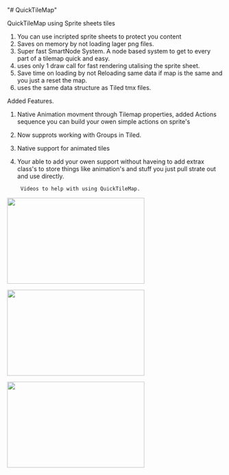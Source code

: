 "# QuickTileMap" 

 QuickTileMap using Sprite sheets tiles

1. You can use incripted sprite sheets to protect you content
2. Saves on memory by not loading lager png files.
3. Super fast SmartNode System. A node based system to get to every part of a tilemap quick and easy.
4. uses only 1 draw call for fast rendering utalising the sprite sheet.
5. Save time on loading by not Reloading same data if map is the same and you just a reset the map.
6. uses the same data structure as Tiled tmx files.

Added Features.


1. Native Animation movment through Tilemap properties, added Actions sequence you can build your owen simple actions on sprite's
2. Now supprots working with Groups in Tiled.
3. Native support for animated tiles
4. Your able to add your owen support without haveing to add extrax class's to store things like animation's and stuff you just pull strate out and use directly.

		Videos to help with using QuickTileMap.


[<img src="https://img.youtube.com/vi/KpUR1sl3H1U/hqdefault.jpg" width="320" height="200"/>](https://www.youtube.com/embed/KpUR1sl3H1U)	

[<img src="https://img.youtube.com/vi/egEOHfZrZW8/hqdefault.jpg" width="320" height="200"/>](https://www.youtube.com/embed/egEOHfZrZW8)		 

[<img src="https://img.youtube.com/vi/wyaZkL0aoE4/hqdefault.jpg" width="320" height="200"/>](https://www.youtube.com/embed/wyaZkL0aoE4)		 





